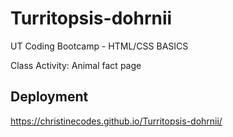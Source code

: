 # Turritopsis-dohrnii
 UT Coding Bootcamp - HTML/CSS BASICS 
 
 Class Activity: Animal fact page


## Deployment
https://christinecodes.github.io/Turritopsis-dohrnii/
